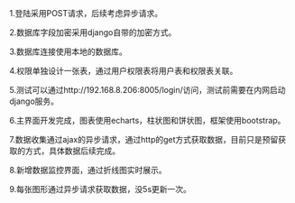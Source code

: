 1.登陆采用POST请求，后续考虑异步请求。

2.数据库字段加密采用django自带的加密方式。

3.数据库连接使用本地的数据库。

4.权限单独设计一张表，通过用户权限表将用户表和权限表关联。

5.测试可以通过http://192.168.8.206:8005/login/访问，测试前需要在内网启动django服务。

6.主界面开发完成，图表使用echarts，柱状图和饼状图，框架使用bootstrap。

7.数据收集通过ajax的异步请求，通过http的get方式获取数据，目前只是预留获取的方式，具体数据后续完成。

8.新增数据监控界面，通过折线图实时展示。

9.每张图形通过异步请求获取数据，没5s更新一次。
